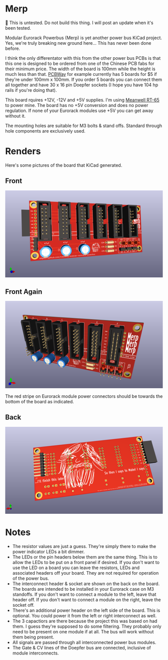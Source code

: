 # Merp

🛑 This is untested. Do not build this thing. I will post an update when it's been tested.

Modular Eurorack Powerbus (Merp) is yet another power bus KiCad project. Yes, we're truly breaking new ground here... This has never been done before.

I think the only differentator with this from the other power bus PCBs is that this one is designed to be ordered from one of the Chinese PCB fabs for their minimum price. The width of the board is 100mm while the height is much less than that. [PCBWay](https://www.pcbway.com/) for example currently has 5 boards for $5 if they're under 100mm x 100mm. If you order 5 boards you can connect them all together and have 30 x 16 pin Doepfer sockets (I hope you have 104 hp rails if you're doing that). 

This board rquires +12V, -12V and +5V supplies. I'm using [Meanwell RT-65](https://www.meanwell.com/webapp/product/search.aspx?prod=RT-65) to power mine. The board has no +5V conversion and does no power regulation. If none of your Eurorack modules use +5V you can get away without it.

The mounting holes are suitable for M3 bolts & stand offs. Standard through hole components are exclusively used.  

# Renders

Here's some pictures of the board that KiCad generated.

## Front

![](images/merp_front.png?raw=true)

## Front Again

![](images/merp_front2.png?raw=true)

The red stripe on Eurorack module power connectors should be towards the bottom of the board as indicated.

## Back

![](images/merp_back.png?raw=true)

# Notes

- The resistor values are just a guess. They're simply there to make the power indicator LEDs a bit dimmer.
- The LEDs or the pin headers below them are the same thing. This is to allow the LEDs to be put on a front panel if desired. If you don't want to use the LED on a board you can leave the resistors, LEDs and associated headers off your board. They are not required for operation of the power bus.
- The interconnect header & socket are shown on the back on the board. The boards are intended to be installed in your Eurorack case on M3 standoffs. If you don't want to connect a module to the left, leave that header off. If you don't want to connect a module on the right, leave the socket off.
- There's an additional power header on the left side of the board. This is optional. You could power it from the left or right interconnect as well.
- The 3 capactiors are there because the project this was based on had them. I guess they're supposed to do some filtering. They probably only need to be present on one module if at all. The bus will work without them being present.
- All signals are passed through all interconnected power bus modules.
- The Gate & CV lines of the Doepfer bus are connected, inclusive of module interconnects.
